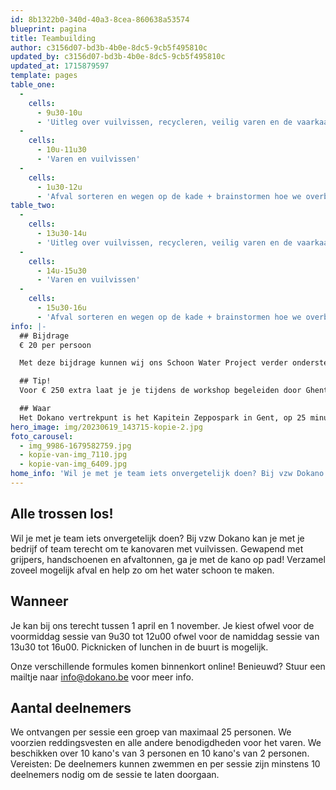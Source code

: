 ```yaml
---
id: 8b1322b0-340d-40a3-8cea-860638a53574
blueprint: pagina
title: Teambuilding
author: c3156d07-bd3b-4b0e-8dc5-9cb5f495810c
updated_by: c3156d07-bd3b-4b0e-8dc5-9cb5f495810c
updated_at: 1715879597
template: pages
table_one:
  -
    cells:
      - 9u30-10u
      - 'Uitleg over vuilvissen, recycleren, veilig varen en de vaarkaart'
  -
    cells:
      - 10u-11u30
      - 'Varen en vuilvissen'
  -
    cells:
      - 1u30-12u
      - 'Afval sorteren en wegen op de kade + brainstormen hoe we overbodig plastic kunnen voorkomen'
table_two:
  -
    cells:
      - 13u30-14u
      - 'Uitleg over vuilvissen, recycleren, veilig varen en de vaarkaart'
  -
    cells:
      - 14u-15u30
      - 'Varen en vuilvissen'
  -
    cells:
      - 15u30-16u
      - 'Afval sorteren en wegen op de kade + brainstormen hoe we overbodig plastic kunnen voorkomen'
info: |-
  ## Bijdrage
  € 20 per persoon

  Met deze bijdrage kunnen wij ons Schoon Water Project verder ondersteunen, waarbij we inzetten op bewustwording en vuilvissen bij jongeren.

  ## Tip!
  Voor € 250 extra laat je je tijdens de workshop begeleiden door Ghent Active Guides. Zij ontwikkelden speciaal voor ons een rondvaart rond ecologie en klimaatadaptatie en nemen je met plezier mee op sleeptouw. Vraag naar de mogelijkheden op **info@dokano.be** !

  ## Waar
  Het Dokano vertrekpunt is het Kapitein Zeppospark in Gent, op 25 minuten wandelen van station Gent Dampoort. Vanuit Houtdok zijn er verschillende vaarroutes om de stad binnen te varen.
hero_image: img/20230619_143715-kopie-2.jpg
foto_carousel:
  - img_9986-1679582759.jpg
  - kopie-van-img_7110.jpg
  - kopie-van-img_6409.jpg
home_info: 'Wil je met je team iets onvergetelijk doen? Bij vzw Dokano kan je met je bedrijf of team terecht om te kanovaren met vuilvissen. Gewapend met grijpers, handschoenen en afvaltonnen, ga je met de kano op pad! Verzamel zoveel mogelijk afval en help zo om het water schoon te maken.'
---
```

## Alle trossen los!
Wil je met je team iets onvergetelijk doen? Bij vzw Dokano kan je met je bedrijf of team terecht om te kanovaren met vuilvissen. Gewapend met grijpers, handschoenen en afvaltonnen, ga je met de kano op pad! Verzamel zoveel mogelijk afval en help zo om het water schoon te maken.

## Wanneer
Je kan bij ons terecht tussen 1 april en 1 november. Je kiest ofwel voor de voormiddag sessie van 9u30 tot 12u00 ofwel voor de namiddag sessie van 13u30 tot 16u00. Picknicken of lunchen in de buurt is mogelijk.

Onze verschillende formules komen binnenkort online! Benieuwd? Stuur een mailtje naar info@dokano.be voor meer info.

## Aantal deelnemers
We ontvangen per sessie een groep van maximaal 25 personen. We voorzien reddingsvesten en alle andere benodigdheden voor het varen. We beschikken over 10 kano's van 3 personen en 10 kano's van 2 personen. Vereisten: De deelnemers kunnen zwemmen en per sessie zijn minstens 10 deelnemers nodig om de sessie te laten doorgaan.